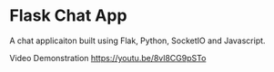 # Flask Chat App

A chat applicaiton built using Flak, Python, SocketIO and Javascript. 

Video Demonstration
https://youtu.be/8vl8CG9pSTo
